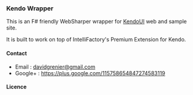 ### Kendo Wrapper

This is an F# friendly WebSharper wrapper for [KendoUI](http://demos.kendoui.com/web/overview/index.html) web and sample site.

It is built to work on top of IntelliFactory's Premium Extension for Kendo.

#### Contact

* Email   : davidgrenier@gmail.com
* Google+ : https://plus.google.com/115758654847274583119

#### Licence